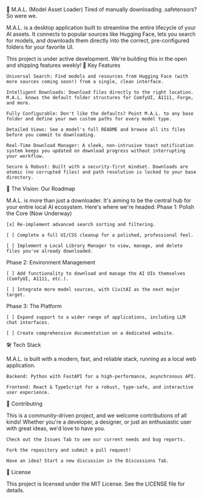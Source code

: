 🤖 M.A.L. (Model Asset Loader)
Tired of manually downloading .safetensors? So were we.

M.A.L. is a desktop application built to streamline the entire lifecycle of your AI assets. It connects to popular sources like Hugging Face, lets you search for models, and downloads them directly into the correct, pre-configured folders for your favorite UI.

This project is under active development. We're building this in the open and shipping features weekly!
🚀 Key Features

    Universal Search: Find models and resources from Hugging Face (with more sources coming soon!) from a single, clean interface.

    Intelligent Downloads: Download files directly to the right location. M.A.L. knows the default folder structures for ComfyUI, A1111, Forge, and more.

    Fully Configurable: Don't like the defaults? Point M.A.L. to any base folder and define your own custom paths for every model type.

    Detailed Views: See a model's full README and browse all its files before you commit to downloading.

    Real-Time Download Manager: A sleek, non-intrusive toast notification system keeps you updated on download progress without interrupting your workflow.

    Secure & Robust: Built with a security-first mindset. Downloads are atomic (no corrupted files) and path resolution is locked to your base directory.

🔭 The Vision: Our Roadmap

M.A.L. is more than just a downloader. It's aiming to be the central hub for your entire local AI ecosystem. Here's where we're headed:
Phase 1: Polish the Core (Now Underway)

    [x] Re-implement advanced search sorting and filtering.

    [ ] Complete a full UI/CSS cleanup for a polished, professional feel.

    [ ] Implement a Local Library Manager to view, manage, and delete files you've already downloaded.

Phase 2: Environment Management

    [ ] Add functionality to download and manage the AI UIs themselves (ComfyUI, A1111, etc.).

    [ ] Integrate more model sources, with CivitAI as the next major target.

Phase 3: The Platform

    [ ] Expand support to a wider range of applications, including LLM chat interfaces.

    [ ] Create comprehensive documentation on a dedicated website.

🛠️ Tech Stack

M.A.L. is built with a modern, fast, and reliable stack, running as a local web application.

    Backend: Python with FastAPI for a high-performance, asynchronous API.

    Frontend: React & TypeScript for a robust, type-safe, and interactive user experience.

🤝 Contributing

This is a community-driven project, and we welcome contributions of all kinds! Whether you're a developer, a designer, or just an enthusiastic user with great ideas, we'd love to have you.

    Check out the Issues Tab to see our current needs and bug reports.

    Fork the repository and submit a pull request!

    Have an idea? Start a new discussion in the Discussions Tab.

📄 License

This project is licensed under the MIT License. See the LICENSE file for details.
